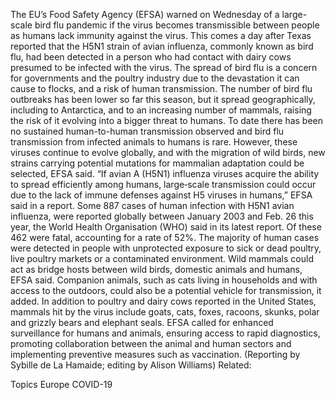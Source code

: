 The EU’s Food Safety Agency (EFSA) warned on Wednesday of a large-scale bird flu pandemic if the virus becomes transmissible between people as humans lack immunity against the virus.
This comes a day after Texas reported that the H5N1 strain of avian influenza, commonly known as bird flu, had been detected in a person who had contact with dairy cows presumed to be infected with the virus.
The spread of bird flu is a concern for governments and the poultry industry due to the devastation it can cause to flocks, and a risk of human transmission.
The number of bird flu outbreaks has been lower so far this season, but it spread geographically, including to Antarctica, and to an increasing number of mammals, raising the risk of it evolving into a bigger threat to humans.
To date there has been no sustained human-to-human transmission observed and bird flu transmission from infected animals to humans is rare.
However, these viruses continue to evolve globally, and with the migration of wild birds, new strains carrying potential mutations for mammalian adaptation could be selected, EFSA said.
“If avian A (H5N1) influenza viruses acquire the ability to spread efficiently among humans, large‐scale transmission could occur due to the lack of immune defenses against H5 viruses in humans,” EFSA said in a report.
Some 887 cases of human infection with H5N1 avian influenza, were reported globally between January 2003 and Feb. 26 this year, the World Health Organisation (WHO) said in its latest report. Of these 462 were fatal, accounting for a rate of 52%.
The majority of human cases were detected in people with unprotected exposure to sick or dead poultry, live poultry markets or a contaminated environment.
Wild mammals could act as bridge hosts between wild birds, domestic animals and humans, EFSA said. Companion animals, such as cats living in households and with access to the outdoors, could also be a potential vehicle for transmission, it added.
In addition to poultry and dairy cows reported in the United States, mammals hit by the virus include goats, cats, foxes, racoons, skunks, polar and grizzly bears and elephant seals.
EFSA called for enhanced surveillance for humans and animals, ensuring access to rapid diagnostics, promoting collaboration between the animal and human sectors and implementing preventive measures such as vaccination.
(Reporting by Sybille de La Hamaide; editing by Alison Williams)
Related:

Topics
Europe
COVID-19
